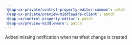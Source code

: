 ```yaml
---
'@sap-ux-private/control-property-editor-common': patch
'@sap-ux-private/preview-middleware-client': patch
'@sap-ux/control-property-editor': patch
'@sap-ux/preview-middleware': patch
---
```


Added missing notification when manifest change is created
